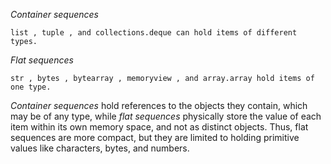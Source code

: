 *Container sequences*

`
list , tuple , and collections.deque can hold items of different types.
`

*Flat sequences*

`
str , bytes , bytearray , memoryview , and array.array hold items of one type.
`

*Container sequences* hold references to the objects they contain, which may be of any
type, while *flat sequences* physically store the value of each item within its own memory
space, and not as distinct objects. Thus, flat sequences are more compact, but they are
limited to holding primitive values like characters, bytes, and numbers.
